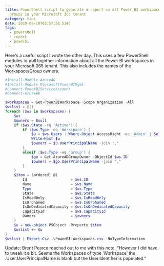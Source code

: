 ```yaml
---
title: PowerShell script to generate a report on all Power BI workspaces and
  groups in your Microsoft 365 tenant
category: tips
date: 2020-06-10T03:57:58.514Z
tags:
  - powershell
  - report
  - powerbi
---
```


Here's a useful script I wrote the other day. This uses a few PowerShell modules to pull together information about all the Power BI workspaces in your Microsoft 365 tenant. This also includes the names of the Workspace/Group owners.

```powershell
#Install-Module AzureAD
#Install-Module MicrosoftPowerBIMgmt
#Connect-PowerBIServiceAccount
#Connect-AzureAD

$workspaces = Get-PowerBIWorkspace -Scope Organization -All
$wslist = @()
foreach ($ws in $workspaces) {
    $ws
    $owners = $null
    if ($ws.State -eq 'Active') { 
        if ($ws.Type -eq 'Workspace') {
            $u = $ws.Users | Where-Object AccessRight -eq 'Admin' | Select-Object UserPrincipalName
            Write-Host $u
            $owners = $u.UserPrincipalName -join ","
        }
        elseif ($ws.Type -eq 'Group') {
            $go = Get-AzureADGroupOwner -ObjectId $ws.ID 
            $owners = $go.UserPrincipalName -join "," 
        }
    } 
    $item = [ordered] @{
        Id                    = $ws.ID
        Name                  = $ws.Name
        Type                  = $ws.Type
        State                 = $ws.State
        IsReadOnly            = $ws.IsReadOnly
        IsOrphaned            = $ws.IsOrphaned
        IsOnDedicatedCapacity = $ws.IsOnDedicatedCapacity
        CapacityId            = $ws.CapacityId
        Owners                = $owners
    }
    $u = new-object PSObject -Property $item
    $wslist += $u
}
$wslist | Export-Csv .\PowerBI-Workspaces.csv -NoTypeInformation
```
Update: Brent Pearce reached out to me with this note. "However I did have to tweak it a bit. Seems the Workspaces of type ‘Workspace’ the .User.UserPrincipalName is blank but the User.Identifier is populated."